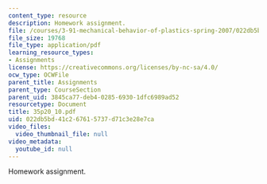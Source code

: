 ```yaml
---
content_type: resource
description: Homework assignment.
file: /courses/3-91-mechanical-behavior-of-plastics-spring-2007/022db5bd41c267615737d71c3e28e7ca_35p20_10.pdf
file_size: 19768
file_type: application/pdf
learning_resource_types:
- Assignments
license: https://creativecommons.org/licenses/by-nc-sa/4.0/
ocw_type: OCWFile
parent_title: Assignments
parent_type: CourseSection
parent_uid: 3845ca77-deb4-0285-6930-1dfc6989ad52
resourcetype: Document
title: 35p20_10.pdf
uid: 022db5bd-41c2-6761-5737-d71c3e28e7ca
video_files:
  video_thumbnail_file: null
video_metadata:
  youtube_id: null
---
```

Homework assignment.